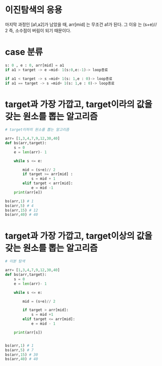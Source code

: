 
# 이진탐색의 응용
마지막 과정인 [a1,a2]가 남았을 때, arr[mid] 는 무조건 a1가 된다.
그 이유 는 (s+e)// 2 즉, 소수점이 버림이 되기 때문이다.
# case 분류
```python
s: 0 , e : 0, arr[mid] = a1
if a1 > target -> e =mid- 1(s:0,e:-1)-> loop종료

if a1 < target -> s =mid+ 1(s: 1,e : 0)-> loop종료
if a1 == target -> s =mid+ 1(s: 1,e : 0)-> loop종료


```
# target과 가장 가깝고, target이라의 값을 갖는 원소를 뽑는 알고리즘
```python
# target이하의 원소를 뽑는 알고리즘

arr= [1,3,4,7,9,12,30,40]
def bs(arr,target):
    s = 0
    e = len(arr)- 1

    while s <= e:

        mid = (s+e)// 2
        if target >= arr[mid] :
            s = mid + 1
        elif target < arr[mid]:
            e = mid -1
    print(arr[e])

bs(arr,1) # 1
bs(arr,5) # 4
bs(arr,15) # 12
bs(arr,40) # 40
```
# target과 가장 가깝고, target이상의 값을 갖는 원소를 뽑는 알고리즘
```python
# 이분 탐색

arr= [1,3,4,7,9,12,30,40]
def bs(arr,target):
    s = 0
    e = len(arr)- 1

    while s <= e:

        mid = (s+e)// 2

        if target > arr[mid]:
            s = mid +1
        elif target <= arr[mid]:
            e = mid - 1

    print(arr[s])


bs(arr,1) # 1
bs(arr,5) # 7
bs(arr,15) # 30
bs(arr,40) # 40
```
